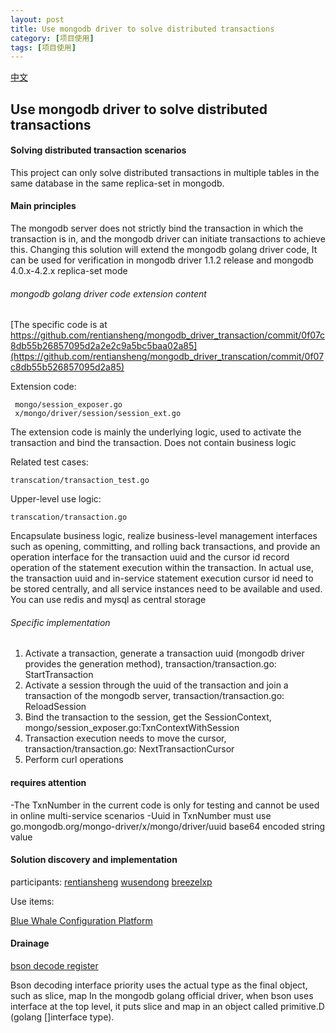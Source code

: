 ```yaml
---
layout: post
title: Use mongodb driver to solve distributed transactions
category: [项目使用]
tags: [项目使用]
---
```


[中文](mongodb_go_driver_distributed_transaction_cn.html)

## Use mongodb driver to solve distributed transactions


#### Solving distributed transaction scenarios

This project can only solve distributed transactions in multiple tables in the same database in the same replica-set in mongodb.



#### Main principles

The mongodb server does not strictly bind the transaction in which the transaction is in, and the mongodb driver can initiate transactions to achieve this.
Changing this solution will extend the mongodb golang driver code,
It can be used for verification in mongodb driver 1.1.2 release and mongodb 4.0.x-4.2.x replica-set mode

###### mongodb golang driver code extension content


[The specific code is at https://github.com/rentiansheng/mongodb_driver_transaction/commit/0f07c8db55b26857095d2a2e2c9a5bc5baa02a85](https://github.com/rentiansheng/mongodb_driver_transcation/commit/0f07c8db55b526857095d2a85)


Extension code:
```
 mongo/session_exposer.go
 x/mongo/driver/session/session_ext.go
```
The extension code is mainly the underlying logic, used to activate the transaction and bind the transaction. Does not contain business logic



Related test cases:

```
transcation/transaction_test.go

```

Upper-level use logic:

```
transcation/transaction.go
```

Encapsulate business logic, realize business-level management interfaces such as opening, committing, and rolling back transactions, and provide an operation interface for the transaction uuid and the cursor id record operation of the statement execution within the transaction.
In actual use, the transaction uuid and in-service statement execution cursor id need to be stored centrally, and all service instances need to be available and used. You can use redis and mysql as central storage


###### Specific implementation

1. Activate a transaction, generate a transaction uuid (mongodb driver provides the generation method), transaction/transaction.go: StartTransaction
2. Activate a session through the uuid of the transaction and join a transaction of the mongodb server, transaction/transaction.go: ReloadSession
3. Bind the transaction to the session, get the SessionContext, mongo/session_exposer.go:TxnContextWithSession
4. Transaction execution needs to move the cursor, transaction/transaction.go: NextTransactionCursor
5. Perform curl operations



#### requires attention

-The TxnNumber in the current code is only for testing and cannot be used in online multi-service scenarios
-Uuid in TxnNumber must use go.mongodb.org/mongo-driver/x/mongo/driver/uuid base64 encoded string value





#### Solution discovery and implementation

participants:
[rentiansheng](https://github.com/rentiansheng)
[wusendong](https://github.com/wusendong)
[breezelxp](https://github.com/breezelxp)

Use items:


[Blue Whale Configuration Platform](https://github.com/Tencent/bk-cmdb)


#### Drainage
[bson decode register](https://github.com/rentiansheng/bson-register)

Bson decoding interface priority uses the actual type as the final object, such as slice, map
In the mongodb golang official driver, when bson uses interface at the top level, it puts slice and map in an object called primitive.D (golang []interface type).